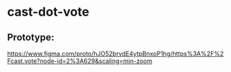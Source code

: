 # cast-dot-vote

## Prototype:

https://www.figma.com/proto/hJO52brvdE4ytpBnxoP1hg/https%3A%2F%2Fcast.vote?node-id=2%3A629&scaling=min-zoom
